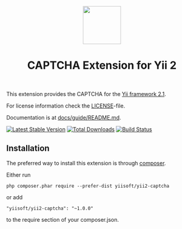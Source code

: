 <p align="center">
    <a href="https://github.com/yiisoft" target="_blank">
        <img src="https://avatars0.githubusercontent.com/u/993323" height="100px">
    </a>
    <h1 align="center">CAPTCHA Extension for Yii 2</h1>
    <br>
</p>

This extension provides the CAPTCHA for the [Yii framework 2.1](http://www.yiiframework.com).

For license information check the [LICENSE](LICENSE.md)-file.

Documentation is at [docs/guide/README.md](docs/guide/README.md).

[![Latest Stable Version](https://poser.pugx.org/yiisoft/yii2-captcha/v/stable.png)](https://packagist.org/packages/yiisoft/yii2-captcha)
[![Total Downloads](https://poser.pugx.org/yiisoft/yii2-captcha/downloads.png)](https://packagist.org/packages/yiisoft/yii2-captcha)
[![Build Status](https://travis-ci.org/yiisoft/yii2-captcha.svg?branch=master)](https://travis-ci.org/yiisoft/yii2-captcha)


Installation
------------

The preferred way to install this extension is through [composer](http://getcomposer.org/download/).

Either run

```
php composer.phar require --prefer-dist yiisoft/yii2-captcha
```

or add

```
"yiisoft/yii2-captcha": "~1.0.0"
```

to the require section of your composer.json.
